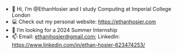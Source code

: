 - 👋 Hi, I’m @EthanHosier and I study Computing at Imperial College London
- 💻 Check out my personal website: https://ethanhosier.com
- 💞️ I’m looking for a 2024 Summer Internship
- 📫 Email: ethanjhosier@gmail.com; LinkedIn: https://www.linkedin.com/in/ethan-hosier-623474253/

<!---
EthanHosier/EthanHosier is a ✨ special ✨ repository because its `README.md` (this file) appears on your GitHub profile.
You can click the Preview link to take a look at your changes.
--->

